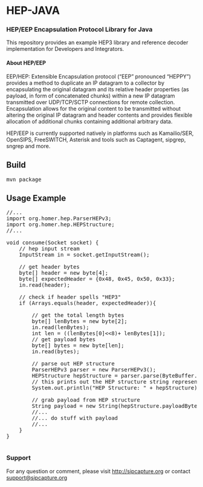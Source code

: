 # HEP-JAVA
### HEP/EEP Encapsulation Protocol Library for Java

This repository provides an example HEP3 library and reference decoder implementation for Developers and Integrators.


#### About HEP/EEP
EEP/HEP: Extensible Encapsulation protocol (“EEP” pronounced “HEPPY”) provides a method to duplicate an IP datagram to a collector by encapsulating the original datagram and its relative header properties (as payload, in form of concatenated chunks) within a new IP datagram transmitted over UDP/TCP/SCTP connections for remote collection. Encapsulation allows for the original content to be transmitted without altering the original IP datagram and header contents and provides flexible allocation of additional chunks containing additional arbitrary data.

HEP/EEP is currently supported natively in platforms such as Kamailio/SER, OpenSIPS, FreeSWITCH, Asterisk and tools such as Captagent, sipgrep, sngrep and more.

## Build
<pre>
mvn package
</pre>

## Usage Example
<pre>
//...
import org.homer.hep.ParserHEPv3;
import org.homer.hep.HEPStructure;
//...

void consume(Socket socket) {
    // hep input stream      
    InputStream in = socket.getInputStream();
    
    // get header bytes
    byte[] header = new byte[4];
    byte[] expectedHeader = {0x48, 0x45, 0x50, 0x33};
    in.read(header);

    // check if header spells "HEP3"
    if (Arrays.equals(header, expectedHeader)){
        
        // get the total length bytes
        byte[] lenBytes = new byte[2]; 
        in.read(lenBytes);
        int len = ((lenBytes[0]<<8)+ lenBytes[1]);
        // get payload bytes
        byte[] bytes = new byte[len];
        in.read(bytes);

        // parse out HEP structure
        ParserHEPv3 parser = new ParserHEPv3();
        HEPStructure hepStructure = parser.parse(ByteBuffer.wrap(bytes), len, socket.getInetAddress().toString());
        // this prints out the HEP structure string representation
        System.out.println("HEP Structure: " + hepStructure);

        // grab payload from HEP structure
        String payload = new String(hepStructure.payloadByteMessage.array());
        //...
        //... do stuff with payload
        //...
    }
}

</pre>

### Support
For any question or comment, please visit http://sipcapture.org or contact support@sipcapture.org
